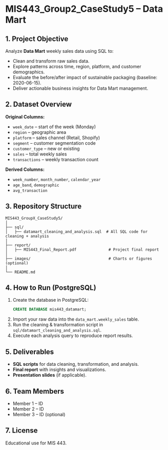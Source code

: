 # MIS443_Group2_CaseStudy5 – Data Mart

## 1. Project Objective
Analyze **Data Mart** weekly sales data using SQL to:
- Clean and transform raw sales data.
- Explore patterns across time, region, platform, and customer demographics.
- Evaluate the before/after impact of sustainable packaging (baseline: 2020-06-15).
- Deliver actionable business insights for Data Mart management.

## 2. Dataset Overview
**Original Columns:**
- `week_date` – start of the week (Monday)
- `region` – geographic area
- `platform` – sales channel (Retail, Shopify)
- `segment` – customer segmentation code
- `customer_type` – new or existing
- `sales` – total weekly sales
- `transactions` – weekly transaction count

**Derived Columns:**
- `week_number`, `month_number`, `calendar_year`
- `age_band`, `demographic`
- `avg_transaction`

## 3. Repository Structure
```
MIS443_GroupX_CaseStudy5/
│
├── sql/
│   ├── datamart_cleaning_and_analysis.sql  # All SQL code for cleaning + analysis
│
├── report/
│   ├── MIS443_Final_Report.pdf              # Project final report
│
├── images/                                  # Charts or figures (optional)
│
└── README.md
```

## 4. How to Run (PostgreSQL)
1. Create the database in PostgreSQL:  
   ```sql
   CREATE DATABASE mis443_datamart;
   ```
2. Import your raw data into the `data_mart.weekly_sales` table.
3. Run the cleaning & transformation script in `sql/datamart_cleaning_and_analysis.sql`.
4. Execute each analysis query to reproduce report results.

## 5. Deliverables
- **SQL scripts** for data cleaning, transformation, and analysis.
- **Final report** with insights and visualizations.
- **Presentation slides** (if applicable).

## 6. Team Members
- Member 1 – ID
- Member 2 – ID
- Member 3 – ID (optional)

## 7. License
Educational use for MIS 443.
